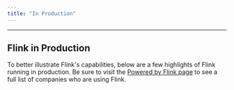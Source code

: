 ```yaml
---
title: "In Production"
---
```


<!-- --------------------------------------------- -->
<!--                Flink in Production
<!-- --------------------------------------------- -->

----

## Flink in Production

To better illustrate Flink's capabilities, below are a few highlights of Flink running in production. Be sure to visit the [Powered by Flink page](https://cwiki.apache.org/confluence/display/FLINK/Powered+by+Flink) to see a full list of companies who are using Flink. 

